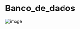 # Banco_de_dados

![image](https://github.com/TechIdeas-ORG/Banco_de_dados_SMFP/assets/67590378/e9551257-c1e6-4c68-8db1-efda9e5895c9)
